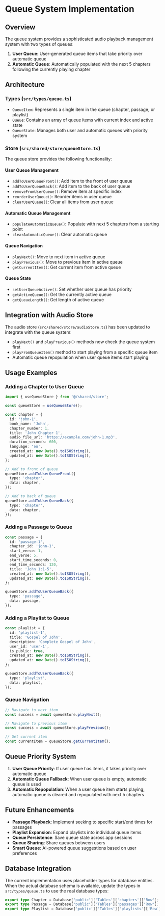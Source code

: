 # Queue System Implementation

## Overview

The queue system provides a sophisticated audio playback management system with two types of queues:

1. **User Queue**: User-generated queue items that take priority over automatic queue
2. **Automatic Queue**: Automatically populated with the next 5 chapters following the currently playing chapter

## Architecture

### Types (`src/types/queue.ts`)

- `QueueItem`: Represents a single item in the queue (chapter, passage, or playlist)
- `Queue`: Contains an array of queue items with current index and active state
- `QueueState`: Manages both user and automatic queues with priority system

### Store (`src/shared/store/queueStore.ts`)

The queue store provides the following functionality:

#### User Queue Management

- `addToUserQueueFront()`: Add item to the front of user queue
- `addToUserQueueBack()`: Add item to the back of user queue
- `removeFromUserQueue()`: Remove item at specific index
- `reorderUserQueue()`: Reorder items in user queue
- `clearUserQueue()`: Clear all items from user queue

#### Automatic Queue Management

- `populateAutomaticQueue()`: Populate with next 5 chapters from a starting point
- `clearAutomaticQueue()`: Clear automatic queue

#### Queue Navigation

- `playNext()`: Move to next item in active queue
- `playPrevious()`: Move to previous item in active queue
- `getCurrentItem()`: Get current item from active queue

#### Queue State

- `setUserQueueActive()`: Set whether user queue has priority
- `getActiveQueue()`: Get the currently active queue
- `getQueueLength()`: Get length of active queue

## Integration with Audio Store

The audio store (`src/shared/store/audioStore.ts`) has been updated to integrate with the queue system:

- `playNext()` and `playPrevious()` methods now check the queue system first
- `playFromQueueItem()` method to start playing from a specific queue item
- Automatic queue repopulation when user queue items start playing

## Usage Examples

### Adding a Chapter to User Queue

```typescript
import { useQueueStore } from '@/shared/store';

const queueStore = useQueueStore();

const chapter = {
  id: 'john-1',
  book_name: 'John',
  chapter_number: 1,
  title: 'John Chapter 1',
  audio_file_url: 'https://example.com/john-1.mp3',
  duration_seconds: 600,
  language: 'en',
  created_at: new Date().toISOString(),
  updated_at: new Date().toISOString(),
};

// Add to front of queue
queueStore.addToUserQueueFront({
  type: 'chapter',
  data: chapter,
});

// Add to back of queue
queueStore.addToUserQueueBack({
  type: 'chapter',
  data: chapter,
});
```

### Adding a Passage to Queue

```typescript
const passage = {
  id: 'passage-1',
  chapter_id: 'john-1',
  start_verse: 1,
  end_verse: 5,
  start_time_seconds: 0,
  end_time_seconds: 120,
  title: 'John 1:1-5',
  created_at: new Date().toISOString(),
  updated_at: new Date().toISOString(),
};

queueStore.addToUserQueueBack({
  type: 'passage',
  data: passage,
});
```

### Adding a Playlist to Queue

```typescript
const playlist = {
  id: 'playlist-1',
  title: 'Gospel of John',
  description: 'Complete Gospel of John',
  user_id: 'user-1',
  is_public: true,
  created_at: new Date().toISOString(),
  updated_at: new Date().toISOString(),
};

queueStore.addToUserQueueBack({
  type: 'playlist',
  data: playlist,
});
```

### Queue Navigation

```typescript
// Navigate to next item
const success = await queueStore.playNext();

// Navigate to previous item
const success = await queueStore.playPrevious();

// Get current item
const currentItem = queueStore.getCurrentItem();
```

## Queue Priority System

1. **User Queue Priority**: If user queue has items, it takes priority over automatic queue
2. **Automatic Queue Fallback**: When user queue is empty, automatic queue is used
3. **Automatic Repopulation**: When a user queue item starts playing, automatic queue is cleared and repopulated with next 5 chapters

## Future Enhancements

- **Passage Playback**: Implement seeking to specific start/end times for passages
- **Playlist Expansion**: Expand playlists into individual queue items
- **Queue Persistence**: Save queue state across app sessions
- **Queue Sharing**: Share queues between users
- **Smart Queue**: AI-powered queue suggestions based on user preferences

## Database Integration

The current implementation uses placeholder types for database entities. When the actual database schema is available, update the types in `src/types/queue.ts` to use the real database types:

```typescript
export type Chapter = Database['public']['Tables']['chapters']['Row'];
export type Passage = Database['public']['Tables']['passages']['Row'];
export type Playlist = Database['public']['Tables']['playlists']['Row'];
```
